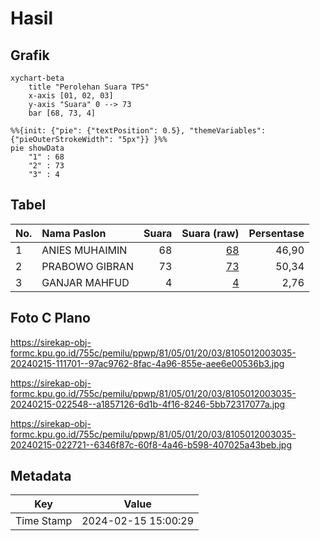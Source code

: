 # Hasil

## Grafik

```mermaid
xychart-beta
    title "Perolehan Suara TPS"
    x-axis [01, 02, 03]
    y-axis "Suara" 0 --> 73
    bar [68, 73, 4]
```

```mermaid
%%{init: {"pie": {"textPosition": 0.5}, "themeVariables": {"pieOuterStrokeWidth": "5px"}} }%%
pie showData
    "1" : 68
    "2" : 73
    "3" : 4
```

## Tabel

| No. | Nama Paslon    | Suara | Suara (raw) | Persentase |
|:--- |:-------------- | -----:| -----------:| ----------:|
| 1   | ANIES MUHAIMIN | 68    | [68][p-1]   | 46,90      |
| 2   | PRABOWO GIBRAN | 73    | [73][p-2]   | 50,34      |
| 3   | GANJAR MAHFUD  | 4     | [4][p-3]    | 2,76       |


[p-1]: https://github.com/gigit-pemilu/pemilu-2024-81-maluku/blob/main/pilpres/hitung-suara/sub/81-maluku/sub/05-seram-bagian-timur/sub/01-bula/sub/2003-bula/sub/035-tps/sub/paslon-1.txt
[p-2]: https://github.com/gigit-pemilu/pemilu-2024-81-maluku/blob/main/pilpres/hitung-suara/sub/81-maluku/sub/05-seram-bagian-timur/sub/01-bula/sub/2003-bula/sub/035-tps/sub/paslon-2.txt
[p-3]: https://github.com/gigit-pemilu/pemilu-2024-81-maluku/blob/main/pilpres/hitung-suara/sub/81-maluku/sub/05-seram-bagian-timur/sub/01-bula/sub/2003-bula/sub/035-tps/sub/paslon-3.txt

## Foto C Plano

https://sirekap-obj-formc.kpu.go.id/755c/pemilu/ppwp/81/05/01/20/03/8105012003035-20240215-111701--97ac9762-8fac-4a96-855e-aee6e00536b3.jpg

https://sirekap-obj-formc.kpu.go.id/755c/pemilu/ppwp/81/05/01/20/03/8105012003035-20240215-022548--a1857126-6d1b-4f16-8246-5bb72317077a.jpg

https://sirekap-obj-formc.kpu.go.id/755c/pemilu/ppwp/81/05/01/20/03/8105012003035-20240215-022721--6346f87c-60f8-4a46-b598-407025a43beb.jpg


## Metadata

| Key        | Value               |
| ---------- | ------------------- |
| Time Stamp | 2024-02-15 15:00:29 |



